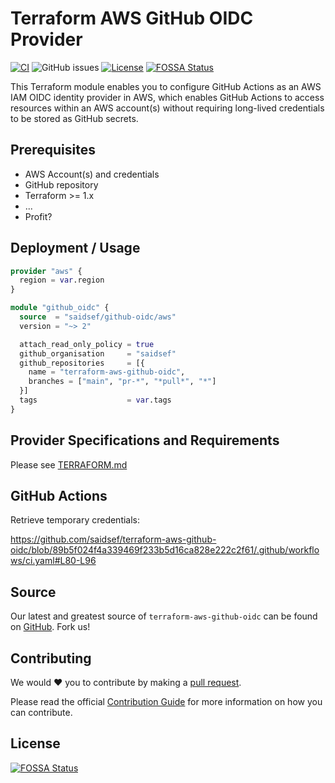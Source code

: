 # Terraform AWS GitHub OIDC Provider
[![CI](https://github.com/saidsef/terraform-aws-github-oidc/actions/workflows/ci.yaml/badge.svg)](#deployment--usage) ![GitHub issues](https://img.shields.io/github/issues-raw/saidsef/terraform-aws-gitlab-oidc) [![License](https://img.shields.io/badge/License-Apache_2.0-blue.svg)](./LICENSE.md)
[![FOSSA Status](https://app.fossa.com/api/projects/git%2Bgithub.com%2Fsaidsef%2Fterraform-aws-github-oidc.svg?type=shield)](https://app.fossa.com/projects/git%2Bgithub.com%2Fsaidsef%2Fterraform-aws-github-oidc?ref=badge_shield)

This Terraform module enables you to configure GitHub Actions as an AWS IAM OIDC identity provider in AWS, which enables GitHub Actions to access resources within an AWS account(s) without requiring long-lived credentials to be stored as GitHub secrets.

## Prerequisites

- AWS Account(s) and credentials
- GitHub repository
- Terraform >= 1.x
- ...
- Profit?

## Deployment / Usage

```terraform
provider "aws" {
  region = var.region
}

module "github_oidc" {
  source  = "saidsef/github-oidc/aws"
  version = "~> 2"

  attach_read_only_policy = true
  github_organisation     = "saidsef"
  github_repositories     = [{
    name = "terraform-aws-github-oidc",
    branches = ["main", "pr-*", "*pull*", "*"]
  }]
  tags                    = var.tags
}
```

## Provider Specifications and Requirements

Please see [TERRAFORM.md](./TERRAFORM.md)

## GitHub Actions

Retrieve temporary credentials:

https://github.com/saidsef/terraform-aws-github-oidc/blob/89b5f024f4a339469f233b5d16ca828e222c2f61/.github/workflows/ci.yaml#L80-L96

## Source

Our latest and greatest source of `terraform-aws-github-oidc` can be found on [GitHub](https://github.com/saidsef/terraform-aws-github-oidc/fork). Fork us!

## Contributing

We would :heart: you to contribute by making a [pull request](https://github.com/saidsef/terraform-aws-github-oidc/pulls).

Please read the official [Contribution Guide](./CONTRIBUTING.md) for more information on how you can contribute.


## License
[![FOSSA Status](https://app.fossa.com/api/projects/git%2Bgithub.com%2Fsaidsef%2Fterraform-aws-github-oidc.svg?type=large)](https://app.fossa.com/projects/git%2Bgithub.com%2Fsaidsef%2Fterraform-aws-github-oidc?ref=badge_large)
